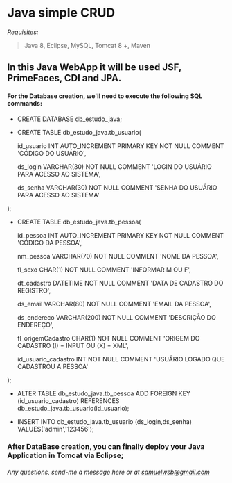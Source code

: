 # Java simple CRUD

*Requisites:*
> Java 8,
> Eclipse,
> MySQL,
> Tomcat 8 +,
> Maven

## In this Java WebApp it will be used JSF, PrimeFaces, CDI and JPA.

#### For the Database creation, we'll need to execute the following SQL commands:

- CREATE DATABASE db_estudo_java;

- CREATE TABLE db_estudo_java.tb_usuario(
 
	id_usuario INT AUTO_INCREMENT PRIMARY KEY NOT NULL COMMENT 'CÓDIGO DO USUÁRIO',
  
	ds_login   VARCHAR(30) NOT NULL COMMENT 'LOGIN DO USUÁRIO PARA ACESSO AO SISTEMA',
  
	ds_senha   VARCHAR(30) NOT NULL COMMENT 'SENHA DO USUÁRIO PARA ACESSO AO SISTEMA'	
 
);

- CREATE TABLE db_estudo_java.tb_pessoa(
 
    id_pessoa           INT AUTO_INCREMENT PRIMARY KEY NOT NULL COMMENT 'CÓDIGO DA PESSOA',
    
    nm_pessoa           VARCHAR(70)  NOT NULL COMMENT 'NOME DA PESSOA',
    
    fl_sexo	        CHAR(1)	     NOT NULL COMMENT 'INFORMAR M OU F',
    
    dt_cadastro         DATETIME     NOT NULL COMMENT 'DATA DE CADASTRO DO REGISTRO',
    
    ds_email	        VARCHAR(80)  NOT NULL COMMENT 'EMAIL DA PESSOA',
    
    ds_endereco         VARCHAR(200) NOT NULL COMMENT 'DESCRIÇÃO DO ENDEREÇO',
    
    fl_origemCadastro   CHAR(1)	     NOT NULL COMMENT 'ORIGEM DO CADASTRO (I) = INPUT OU (X) = XML',	
    
    id_usuario_cadastro	INT	     NOT NULL COMMENT  'USUÁRIO LOGADO QUE CADASTROU A PESSOA'
 
);

- ALTER TABLE db_estudo_java.tb_pessoa ADD FOREIGN KEY (id_usuario_cadastro) REFERENCES db_estudo_java.tb_usuario(id_usuario);

- INSERT INTO db_estudo_java.tb_usuario (ds_login,ds_senha) VALUES('admin','123456');

### After DataBase creation, you can finally deploy your Java Application in Tomcat via Eclipse;

###### Any questions, send-me a message here or at samuelwsb@gmail.com

